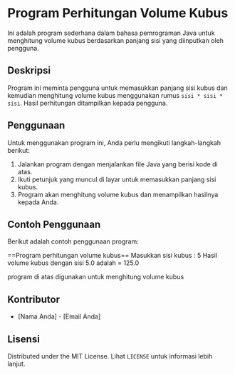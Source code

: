 # Program Perhitungan Volume Kubus

Ini adalah program sederhana dalam bahasa pemrograman Java untuk menghitung volume kubus berdasarkan panjang sisi yang diinputkan oleh pengguna.

## Deskripsi

Program ini meminta pengguna untuk memasukkan panjang sisi kubus dan kemudian menghitung volume kubus menggunakan rumus `sisi * sisi * sisi`. Hasil perhitungan ditampilkan kepada pengguna.

## Penggunaan

Untuk menggunakan program ini, Anda perlu mengikuti langkah-langkah berikut:

1. Jalankan program dengan menjalankan file Java yang berisi kode di atas.
2. Ikuti petunjuk yang muncul di layar untuk memasukkan panjang sisi kubus.
3. Program akan menghitung volume kubus dan menampilkan hasilnya kepada Anda.

## Contoh Penggunaan

Berikut adalah contoh penggunaan program:

==Program perhitungan volume kubus==
Masukkan sisi kubus : 5
Hasil volume kubus dengan sisi 5.0 adalah = 125.0

program di atas digunakan untuk menghitung volume kubus



## Kontributor

- [Nama Anda] - [Email Anda]

## Lisensi

Distributed under the MIT License. Lihat `LICENSE` untuk informasi lebih lanjut.



